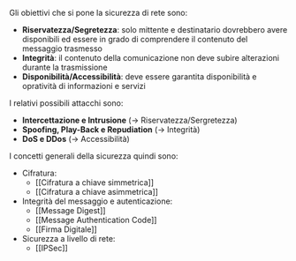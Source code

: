 Gli obiettivi che si pone la sicurezza di rete sono:
- **Riservatezza/Segretezza**: solo mittente e destinatario dovrebbero avere disponibili ed essere in grado di comprendere il contenuto del messaggio trasmesso
- **Integrità**: il contenuto della comunicazione non deve subire alterazioni durante la trasmissione
- **Disponibilità/Accessibilità**: deve essere garantita disponibilità e opratività di informazioni e servizi

I relativi possibili attacchi sono:
- **Intercettazione e Intrusione** (-> Riservatezza/Sergretezza)
- **Spoofing, Play-Back e Repudiation** (-> Integrità)
- **DoS e DDos** (-> Accessibilità)

I concetti generali della sicurezza quindi sono:
- Cifratura:
	- [[Cifratura a chiave simmetrica]]
	- [[Cifratura a chiave asimmetrica]]
- Integrità del messaggio e autenticazione:
	- [[Message Digest]]
	- [[Message Authentication Code]]
	- [[Firma Digitale]]
- Sicurezza a livello di rete:
	- [[IPSec]]